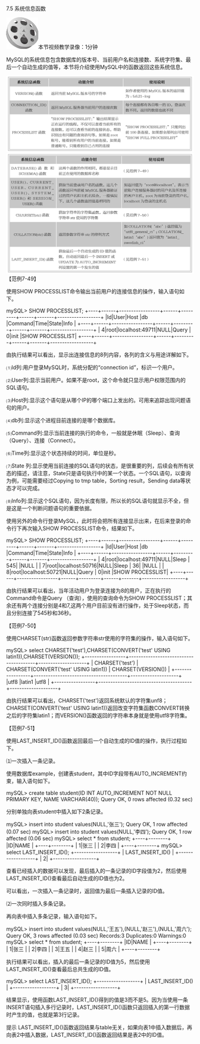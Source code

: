 ### 
  7.5 系统信息函数


<img class="my_markdown" class="h-pic" src="../images/Figure-0209-181.jpg" style="width:86px;  height: 85px; "/>本节视频教学录像：1分钟

MySQL的系统信息包含数据库的版本号、当前用户名和连接数、系统字符集、最后一个自动生成的值等，本节将介绍使用MySQL中的函数返回这些系统信息。

![Figure-0209-182.jpg](../images/Figure-0209-182.jpg)
![Figure-0210-183.jpg](../images/Figure-0210-183.jpg)
【范例7-49】

使用SHOW PROCESSLIST命令输出当前用户的连接信息的操作，输入语句如下。

&#13;
    mySQL> SHOW PROCESSLIST;&#13;
    +----+------+-----------------+------+---------+------+-------+------------------+&#13;
    |Id|User|Host      |db |Command|Time|State|Info      |&#13;
    +----+------+-----------------+------+---------+------+-------+------------------+&#13;
    | 4|root|localhost:49711|NULL|Query |  0|init |SHOW PROCESSLIST|&#13;
    +----+------+-----------------+------+---------+------+-------+------------------+&#13;

由执行结果可以看出，显示出连接信息的8列内容，各列的含义与用途详解如下。

⑴Id列:用户登录MySQL时，系统分配的“connection id”，标识一个用户。

⑵User列:显示当前用户。如果不是root，这个命令就只显示用户权限范围内的SQL语句。

⑶Host列:显示这个语句是从哪个IP的哪个端口上发出的。可用来追踪出现问题语句的用户。

⑷db列:显示这个进程目前连接的是哪个数据库。

⑸Command列:显示当前连接的执行的命令，一般就是休眠（Sleep）、查询（Query）、连接（Connect）。

⑹Time列:显示这个状态持续的时间，单位是秒。

⑺State 列:显示使用当前连接的SQL语句的状态，是很重要的列，后续会有所有状态的描述，请注意，State只是语句执行中的某一个状态。一个SQL语句，以查询为例，可能需要经过Copying to tmp table，Sorting result，Sending data等状态才可以完成。

⑻Info列:显示这个SQL语句，因为长度有限，所以长的SQL语句就显示不全，但是这是一个判断问题语句的重要依据。

使用另外的命令行登录MySQL，此时将会把所有连接显示出来，在后来登录的命令行下再次输入SHOW PROCESSLIST命令，结果如下。

&#13;
    mySQL> SHOW PROCESSLIST;&#13;
    +----+------+-----------------+------+---------+------+-------+------------------+&#13;
    |Id|User|Host      |db |Command|Time|State|Info      |&#13;
    +----+------+-----------------+------+---------+------+-------+------------------+&#13;
    | 4|root|localhost:49711|NULL|Sleep | 545|   |NULL      |&#13;
    | 7|root|localhost:50716|NULL|Sleep | 36|   |NULL      |&#13;
    | 8|root|localhost:50721|NULL|Query |  0|init |SHOW PROCESSLIST|&#13;
    +----+------+-----------------+------+---------+------+-------+------------------+&#13;

由执行结果可以看出，当年活动用户为登录连接为8的用户，正在执行的Command命令是Query （查询），使用的查询命令为SHOW PROCESSLIST；其余还有两个连接分别是4和7,这两个用户目前没有进行操作，处于Sleep状态，而且分别连接了545秒和36秒。

【范例7-50】

使用CHARSET(str)函数返回参数字符串str使用的字符集的操作，输入语句如下。

&#13;
    mySQL> select CHARSET('test'),CHARSET(CONVERT('test' USING latin1)),CHARSET(VERSION());&#13;
    +-----------------+---------------------------------------+--------------------+&#13;
    | CHARSET('test') | CHARSET(CONVERT('test' USING latin1)) | CHARSET(VERSION()) |&#13;
    +-----------------+---------------------------------------+--------------------+&#13;
    |utf8      |latin1                |utf8       |&#13;
    +-----------------+---------------------------------------+--------------------+&#13;

由执行结果可以看出，CHARSET('test')返回系统默认的字符集unf8；CHARSET(CONVERT('test' USING latin1))返回改变字符集函数CONVERT转换之后的字符集latin1；而VERSION()函数返回的字符串本身就是使用utf8字符集。

【范例7-51】

使用LAST_INSERT_ID()函数返回最后一个自动生成的ID值的操作，执行过程如下。

⑴一次插入一条记录。

使用数据库example，创建表student，其中ID字段带有AUTO_INCREMENT约束，输入语句如下。

&#13;
    mySQL> create table student(ID INT AUTO_INCREMENT NOT NULL PRIMARY KEY, NAME VARCHAR(40));&#13;
    Query OK, 0 rows affected (0.32 sec)&#13;

分别单独向表student中插入如下2条记录。

&#13;
    mySQL> insert into student values(NULL,'张三');&#13;
    Query OK, 1 row affected (0.07 sec)&#13;
    mySQL> insert into student values(NULL,'李四');&#13;
    Query OK, 1 row affected (0.06 sec)&#13;
    mySQL> select * from student;&#13;
    +----+--------+&#13;
    |ID|NAME |&#13;
    +----+--------+&#13;
    | 1|张三 |&#13;
    | 2|李四 |&#13;
    +----+--------+&#13;
    mySQL> select LAST_INSERT_ID();&#13;
    +------------------+&#13;
    | LAST_INSERT_ID() |&#13;
    +------------------+&#13;
    |        2|&#13;
    +------------------+&#13;

查看已经插入的数据可以发现，最后插入的一条记录的ID字段值为2，然后使用LAST_INSERT_ID()查看最后自动生成的ID值也为2。

可以看出，一次插入一条记录时，返回值为最后一条插入记录的ID值。

⑵一次同时插入多条记录。

再向表中插入多条记录，输入语句如下。

&#13;
    mySQL> insert into student values(NULL,'王五'),(NULL,'赵三'),(NULL,'周六');&#13;
    Query OK, 3 rows affected (0.03 sec)&#13;
    Records:3 Duplicates:0 Warnings:0&#13;
    mySQL> select * from student;&#13;
    +----+--------+&#13;
    |ID|NAME |&#13;
    +----+--------+&#13;
    | 1|张三 |&#13;
    | 2|李四 |&#13;
    | 3|王五 |&#13;
    | 4|赵三 |&#13;
    | 5|周六 |&#13;
    +----+--------+&#13;

执行结果可以看出，插入的最后一条记录的ID值为5，然后使用LAST_INSERT_ID()查看最后总共生成的ID值。

&#13;
    mySQL> select LAST_INSERT_ID();&#13;
    +------------------+&#13;
    | LAST_INSERT_ID() |&#13;
    +------------------+&#13;
    |        3|&#13;
    +------------------+&#13;

结果显示，使用函数LAST_INSERT_ID()得到的值是3而不是5。因为当使用一条INSERT语句插入多行记录时，LAST_INSERT_ID()函数只返回插入的第一行数据时产生的值，也就是第3行记录。

提示 
 LAST_INSERT_ID()函数返回结果与table无关，如果向表1中插入数据后，再向表2中插入数据，LAST_INSERT_ID()函数返回结果是表2中的ID值。

